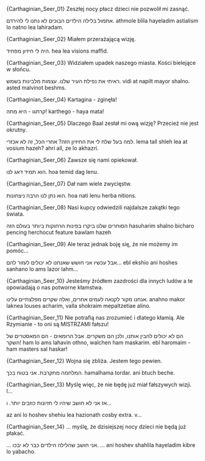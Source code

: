 {Carthaginian_Seer_01}
Zeszłej nocy płacz dzieci nie pozwolił mi zasnąć.

אתמול בלילה הילדים הבוכים לא נתנו לי להירדם.
athmole blila hayeladim astialism lo natno lea lahiradam.

{Carthaginian_Seer_02}
Miałem przerażającą wizję.

היה לי חיזיון מפחיד.
hea lea visions maffid.

{Carthaginian_Seer_03}
Widziałem upadek naszego miasta. Kości bielejące w słońcu.

ראיתי את נפילת העיר שלנו. עצמות מלבינות בשמש.
vidi at napilt mayor shalno. asted malvinot beshms.

{Carthaginian_Seer_04}
Kartagina - zginęła!

קרתגו - היא מתה!
karthego - haya mata!

{Carthaginian_Seer_05}
Dlaczego Baal zesłał mi ową wizję? Przecież nie jest okrutny.

למה בעל שלח לי את החיזיון הזה? אחרי הכל, זה לא אכזרי.
lema tall shleh lea at vosium hazeh? ahri all, ze lo akhazri.

{Carthaginian_Seer_06}
Zawsze się nami opiekował.

הוא תמיד דאג לנו.
hoa temid dag lenu.

{Carthaginian_Seer_07}
Dał nam wiele zwycięstw.

הוא נתן לנו הרבה ניצחונות.
hoa nati lenu herba nitions.

{Carthaginian_Seer_08}
Nasi kupcy odwiedzili najdalsze zakątki tego świata.

הסוחרים שלנו ביקרו בפינות הרחוקות ביותר בעולם הזה
hasuharim shalno bicharo pencing herchocut feature bawlam hazeh

{Carthaginian_Seer_09}
Ale teraz jednak boję się, że nie możemy im pomóc...

אבל עכשיו אני חושש שאנחנו לא יכולים לעזור להם...
ebl ekshio ani hoshes sanhano lo ams lazor lahm...

{Carthaginian_Seer_10}
Jesteśmy źródłem zazdrości dla innych ludów a te opowiadają o nas potworne kłamstwa.

אנחנו מקור לקנאה לעמים אחרים, ואלה שקרים מפלצתיים עלינו.
anahno makor laknea louses acharim, valla shokraim mepaltzetiae alino.


{Carthaginian_Seer_11}
Nie potrafią nas zrozumieć i dlatego kłamią. Ale Rzymianie - to oni są MISTRZAMI fałszu!

הם לא יכולים להבין אותנו, ולכן הם משקרים. אבל הרומאים - הם המאסטרים של השקר!
ham lo ams lahavin othno, walchen ham maskarim. ebl haromaim - ham masters sal haskar!

{Carthaginian_Seer_12}
Wojna się zbliża. Jestem tego pewien.

המלחמה מתקרבת. אני בטוח בכך.
hamalhama tordar. ani btuch beche.

{Carthaginian_Seer_13}
Myślę więc, że nie będę już miał fałszywych wizji. I...

אז אני לא חושב שיהיו לי חזיונות כוזבים יותר. ו...

az ani lo hoshev shehiu lea hazionath cosby extra. v...

{Carthaginian_Seer_14}
... myślę, że dzisiejszej nocy dzieci nie będą już płakać.

... אני חושב שהלילה הילדים כבר לא יבכו.
... ani hoshev shahlila hayeladim kibre lo yabacho.
